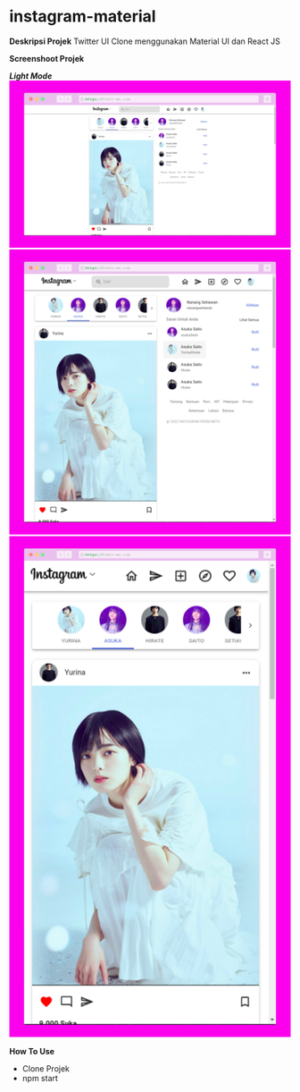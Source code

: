 # instagram-material

**Deskripsi Projek**
Twitter UI Clone menggunakan Material UI dan React JS

**Screenshoot Projek**

**_Light Mode_**
![alt text](https://raw.githubusercontent.com/livingdolls/instagram-material/main/src/img/Screnshoot/Inst%20Large.png)
![alt text](https://raw.githubusercontent.com/livingdolls/instagram-material/main/src/img/Screnshoot/Insta%20Med.png)
![alt text](https://raw.githubusercontent.com/livingdolls/instagram-material/main/src/img/Screnshoot/Insta%20Mob.png)

**How To Use**

- Clone Projek
- npm start

